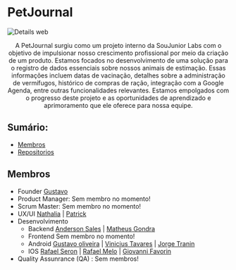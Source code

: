 # PetJournal 
![Details web](https://github.com/user-attachments/assets/3c9d67f4-6457-4cd3-a5c0-20b2e67e5925)

<p align="center">A PetJournal surgiu como um projeto interno da SouJunior Labs com o objetivo de impulsionar nosso crescimento profissional por meio da criação de um produto. Estamos focados no desenvolvimento de uma solução para o registro de dados essenciais sobre nossos animais de estimação. Essas informações incluem datas de vacinação, detalhes sobre a administração de vermífugos, histórico de compras de ração, integração com a Google Agenda, entre outras funcionalidades relevantes. Estamos empolgados com o progresso deste projeto e as oportunidades de aprendizado e aprimoramento que ele oferece para nossa equipe.</p>


## Sumário: 
 - [Membros](#membros)
 - [Repositorios](https://github.com/orgs/PetJournal/repositories)

## Membros
- Founder [Gustavo](https://www.linkedin.com/in/gusoliveira21/)
- Product Manager: Sem membro no momento!
- Scrum Master: Sem membro no momento!
- UX/UI [Nathalia]() | [Patrick]() 
- Desenvolvimento 
   - Backend [Anderson Sales](https://www.linkedin.com/in/joseandersonsales/) | [Matheus Gondra](https://www.linkedin.com/in/matheus-gondra-a187a81a3/)
   - Frontend Sem membro no momento!
   - Android [Gustavo oliveira](https://www.linkedin.com/in/gusoliveira21/) | [Vinicius Tavares](https://www.linkedin.com/in/vinicius-santos-b217b5168/) | [Jorge Tranin](https://www.linkedin.com/in/antonio-jorge-garcia-tranin-1566b91a2/)
   - IOS [Rafael Seron](https://github.com/rafaseron) | [Rafael Melo](https://www.linkedin.com/in/rafaelnmelo) | [Giovanni Favorin](https://github.com/giovannifavorin)
- Quality Assunrance (QA) : Sem membros!
